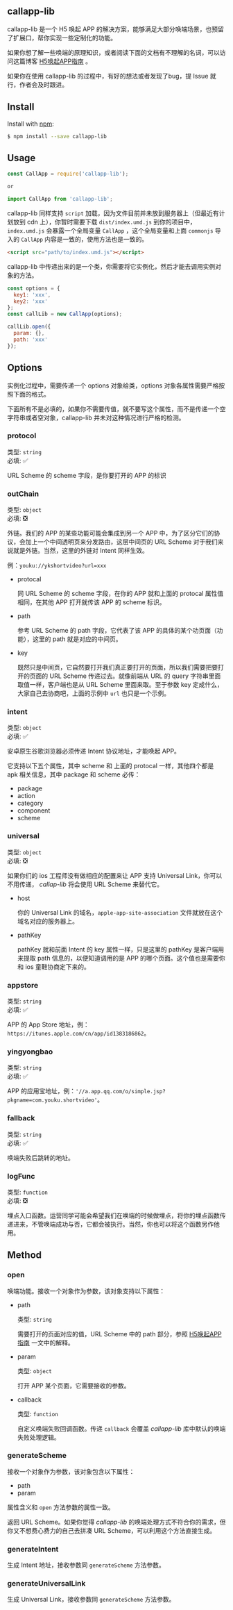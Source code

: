 ## callapp-lib

callapp-lib 是一个 H5 唤起 APP 的解决方案，能够满足大部分唤端场景，也预留了扩展口，帮你实现一些定制化的功能。

如果你想了解一些唤端的原理知识，或者阅读下面的文档有不理解的名词，可以访问这篇博客 [H5唤起APP指南](https://suanmei.github.io/2018/08/23/h5_call_app/) 。

如果你在使用 callapp-lib 的过程中，有好的想法或者发现了bug，提 Issue 就行，作者会及时跟进。

## Install

Install with [npm](https://www.npmjs.com/):

``` sh
$ npm install --save callapp-lib
```

## Usage

``` js
const CallApp = require('callapp-lib');

or

import CallApp from 'callapp-lib';
```

callapp-lib 同样支持 `script` 加载，因为文件目前并未放到服务器上（但最近有计划放到 cdn 上），你暂时需要下载 `dist/index.umd.js` 到你的项目中，`index.umd.js` 会暴露一个全局变量 `CallApp` ，这个全局变量和上面 `commonjs` 导入的 `CallApp` 内容是一致的，使用方法也是一致的。

``` html
<script src="path/to/index.umd.js"></script>
```

callapp-lib 中传递出来的是一个类，你需要将它实例化，然后才能去调用实例对象的方法。

``` js
const options = {
  key1: 'xxx',
  key2: 'xxx'
};
const callLib = new CallApp(options);

callLib.open({
  param: {},
  path: 'xxx'
});
```

## Options

实例化过程中，需要传递一个 options 对象给类，options 对象各属性需要严格按照下面的格式。

下面所有不是必填的，如果你不需要传值，就不要写这个属性，而不是传递一个空字符串或者空对象，callapp-lib 并未对这种情况进行严格的检测。

### protocol

类型: `string`  
必填: ✅

URL Scheme 的 scheme 字段，是你要打开的 APP 的标识

### outChain

类型: `object`  
必填: ❎

外链。我们的 APP 的某些功能可能会集成到另一个 APP 中，为了区分它们的协议，会加上一个中间透明页来分发路由，这层中间页的 URL Scheme 对于我们来说就是外链。当然，这里的外链对 Intent 同样生效。

例：`youku://ykshortvideo?url=xxx`

+ protocal 

  同 URL Scheme 的 scheme 字段，在你的 APP 就和上面的 protocal 属性值相同，在其他 APP 打开就传该 APP 的 scheme 标识。

+ path

  参考 URL Scheme 的 path 字段，它代表了该 APP 的具体的某个功页面（功能），这里的 path 就是对应的中间页。

+ key

  既然只是中间页，它自然要打开我们真正要打开的页面，所以我们需要把要打开的页面的 URL Scheme 传递过去。就像前端从 URL 的 query 字符串里面取值一样，客户端也是从 URL Scheme 里面来取。至于参数 key 定成什么，大家自己去协商吧，上面的示例中 `url` 也只是一个示例。

### intent

类型: `object`  
必填: ✅

安卓原生谷歌浏览器必须传递 Intent 协议地址，才能唤起 APP。

它支持以下五个属性，其中 scheme 和 上面的 protocal 一样，其他四个都是 apk 相关信息，其中 package 和 scheme 必传：

  + package
  + action
  + category
  + component
  + scheme

### universal

类型: `object`  
必填: ❎

如果你们的 ios 工程师没有做相应的配置来让 APP 支持 Universal Link，你可以不用传递， *callap-lib* 将会使用 URL Scheme 来替代它。

+ host

  你的 Universal Link 的域名，`apple-app-site-association` 文件就放在这个域名对应的服务器上。

+ pathKey

  pathKey 就和前面 Intent 的 key 属性一样，只是这里的 pathKey 是客户端用来提取 path 信息的，以便知道调用的是 APP 的哪个页面。这个值也是需要你和 ios 童鞋协商定下来的。

### appstore

类型: `string`  
必填: ✅

APP 的 App Store 地址，例： `https://itunes.apple.com/cn/app/id1383186862`。

### yingyongbao

类型: `string`  
必填: ✅

APP 的应用宝地址，例：`'//a.app.qq.com/o/simple.jsp?pkgname=com.youku.shortvideo'`。

### fallback

类型: `string`  
必填: ✅

唤端失败后跳转的地址。

### logFunc

类型: `function`  
必填: ❎

埋点入口函数。运营同学可能会希望我们在唤端的时候做埋点，将你的埋点函数传递进来，不管唤端成功与否，它都会被执行。当然，你也可以将这个函数另作他用。

## Method

### open

唤端功能。接收一个对象作为参数，该对象支持以下属性：

+ path

  类型: `string`  

  需要打开的页面对应的值，URL Scheme 中的 path 部分，参照 [H5唤起APP指南](https://suanmei.github.io/2018/08/23/h5_call_app/) 一文中的解释。

+ param

  类型: `object`  

  打开 APP 某个页面，它需要接收的参数。

+ callback

  类型: `function`  

  自定义唤端失败回调函数。传递 `callback` 会覆盖 *callapp-lib* 库中默认的唤端失败处理逻辑。

### generateScheme

接收一个对象作为参数，该对象包含以下属性：

+ path
+ param

属性含义和 `open` 方法参数的属性一致。

返回 URL Scheme。如果你觉得 *callapp-lib* 的唤端处理方式不符合你的需求，但你又不想费心费力的自己去拼凑 URL Scheme，可以利用这个方法直接生成。

### generateIntent

生成 Intent 地址，接收参数同 `generateScheme` 方法参数。

### generateUniversalLink

生成 Universal Link，接收参数同 `generateScheme` 方法参数。
